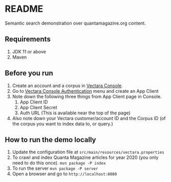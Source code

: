 # README

Semantic search demonstration over quantamagazine.org content.

## Requirements
1. JDK 11 or above
2. Maven

## Before you run
1. Create an account and a corpus in [Vectara Console](https://console.vectara.com).
2. Go to [Vectara Console Authentication](https://console.vectara.com/console/authentication) menu and create an App Client
3. Note down the following three things from App Client page in Console.
    1. App Client ID
    2. App Client Secret
    3. Auth URL (This is available near the top of the page)
4. Also note down your Vectara customer/account ID and the Corpus ID (of the corpus you want to index data to, or query.)

## How to run the demo locally
1. Update the configuration file at `src/main/resources/vectara.properties`
2. To crawl and index Quanta Magazine articles for year 2020 (you only need to do this once).
`mvn package -P index`
3. To run the server
`mvn package -P server`
4. Open a browser and go to `http://localhost:8080`
